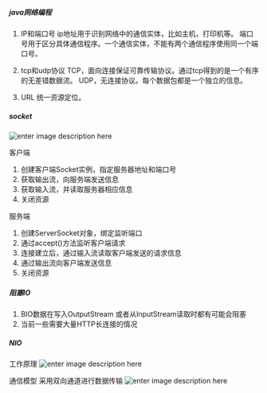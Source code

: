 ##### java网络编程
1. IP和端口号
ip地址用于识别网络中的通信实体，比如主机，打印机等。
端口号用于区分具体通信程序。一个通信实体，不能有两个通信程序使用同一个端口号。

2. tcp和udp协议
TCP，面向连接保证可靠传输协议。通过tcp得到的是一个有序的无差错数据流。
UDP，无连接协议。每个数据包都是一个独立的信息。

3. URL 
统一资源定位。

##### socket
![enter image description here](https://github.com/sariel20/StudyNotes/blob/master/Android%E7%9B%B8%E5%85%B3/img/socket.png)  

客户端
1. 创建客户端Socket实例，指定服务器地址和端口号
2. 获取输出流，向服务端发送信息
3. 获取输入流，并读取服务器相应信息
4. 关闭资源

服务端
1. 创建ServerSocket对象，绑定监听端口
2. 通过accept()方法监听客户端请求
3. 连接建立后，通过输入流读取客户端发送的请求信息
4. 通过输出流向客户端发送信息
5. 关闭资源

##### 阻塞IO
1. BIO数据在写入OutputStream 或者从InputStream读取时都有可能会阻塞
2. 当前一些需要大量HTTP长连接的情况

##### NIO
工作原理
![enter image description here](https://github.com/sariel20/StudyNotes/blob/master/Android%E7%9B%B8%E5%85%B3/img/nio.png)  

通信模型
采用双向通道进行数据传输 
![enter image description here](https://github.com/sariel20/StudyNotes/blob/master/Android%E7%9B%B8%E5%85%B3/img/nio2.png)  